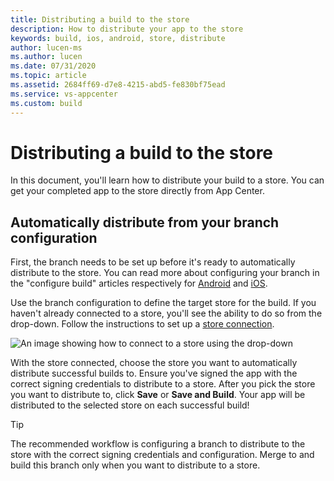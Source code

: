 ```yaml
---
title: Distributing a build to the store
description: How to distribute your app to the store
keywords: build, ios, android, store, distribute
author: lucen-ms
ms.author: lucen
ms.date: 07/31/2020
ms.topic: article
ms.assetid: 2684ff69-d7e8-4215-abd5-fe830bf75ead
ms.service: vs-appcenter
ms.custom: build
---
```


# Distributing a build to the store
In this document, you'll learn how to distribute your build to a store. You can get your completed app to the store directly from App Center.

## Automatically distribute from your branch configuration
First, the branch needs to be set up before it's ready to automatically distribute to the store. You can read more about configuring your branch in the "configure build" articles respectively for [Android](~/build/android/index.md) and [iOS](~/build/ios/index.md).

Use the branch configuration to define the target store for the build. If you haven't already connected to a store, you'll see the ability to do so from the drop-down. Follow the instructions to set up a [store connection](~/distribution/stores/index.md).

![An image showing how to connect to a store using the drop-down](~/build/images/distribute-to-store.png)

With the store connected, choose the store you want to automatically distribute successful builds to. Ensure you've signed the app with the correct signing credentials to distribute to a store. After you pick the store you want to distribute to, click **Save** or **Save and Build**. Your app will be distributed to the selected store on each successful build!

> [!TIP]
> The recommended workflow is configuring a branch to distribute to the store with the correct signing credentials and configuration. Merge to and build this branch only when you want to distribute to a store.
